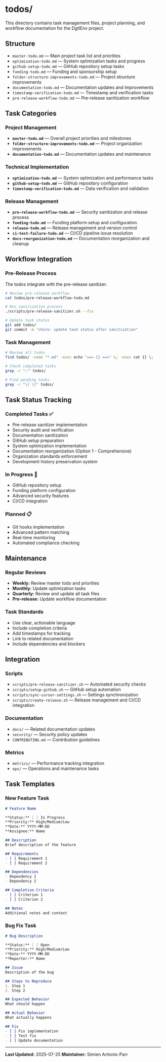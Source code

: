 # todos/

This directory contains task management files, project planning, and workflow documentation for the DgtlEnv project.

## Structure
- `master-todo.md` — Main project task list and priorities
- `optimization-todo.md` — System optimization tasks and progress
- `github-setup-todo.md` — GitHub repository setup tasks
- `funding-todo.md` — Funding and sponsorship setup
- `folder-structure-improvements-todo.md` — Project structure improvements
- `documentation-todo.md` — Documentation updates and improvements
- `timestamp-verification-todo.md` — Timestamp and verification tasks
- `pre-release-workflow-todo.md` — Pre-release sanitization workflow

## Task Categories

### Project Management
- **`master-todo.md`** — Overall project priorities and milestones
- **`folder-structure-improvements-todo.md`** — Project organization improvements
- **`documentation-todo.md`** — Documentation updates and maintenance

### Technical Implementation
- **`optimization-todo.md`** — System optimization and performance tasks
- **`github-setup-todo.md`** — GitHub repository configuration
- **`timestamp-verification-todo.md`** — Data verification and validation

### Release Management
- **`pre-release-workflow-todo.md`** — Security sanitization and release process
- **`funding-todo.md`** — Funding platform setup and configuration
- **`release-todo.md`** — Release management and version control
- **`ci-test-failure-todo.md`** — CI/CD pipeline issue resolution
- **`docs-reorganization-todo.md`** — Documentation reorganization and cleanup

## Workflow Integration

### Pre-Release Process
The todos integrate with the pre-release sanitizer:
```bash
# Review pre-release workflow
cat todos/pre-release-workflow-todo.md

# Run sanitization process
./scripts/pre-release-sanitizer.sh --fix

# Update task status
git add todos/
git commit -m "chore: update task status after sanitization"
```

### Task Management
```bash
# Review all tasks
find todos/ -name "*.md" -exec echo "=== {} ===" \; -exec cat {} \;

# Check completed tasks
grep -r "✅" todos/

# Find pending tasks
grep -r "\[ \]" todos/
```

## Task Status Tracking

### Completed Tasks ✅
- Pre-release sanitizer implementation
- Security audit and verification
- Documentation sanitization
- GitHub setup preparation
- System optimization implementation
- Documentation reorganization (Option 1 - Comprehensive)
- Organization standards enforcement
- Development history preservation system

### In Progress 🔄
- GitHub repository setup
- Funding platform configuration
- Advanced security features
- CI/CD integration

### Planned 📋
- Git hooks implementation
- Advanced pattern matching
- Real-time monitoring
- Automated compliance checking

## Maintenance

### Regular Reviews
- **Weekly:** Review master todo and priorities
- **Monthly:** Update optimization tasks
- **Quarterly:** Review and update all task files
- **Pre-release:** Update workflow documentation

### Task Standards
- Use clear, actionable language
- Include completion criteria
- Add timestamps for tracking
- Link to related documentation
- Include dependencies and blockers

## Integration

### Scripts
- `scripts/pre-release-sanitizer.sh` — Automated security checks
- `scripts/setup-github.sh` — GitHub setup automation
- `scripts/sync-cursor-settings.sh` — Settings synchronization
- `scripts/create-release.sh` — Release management and CI/CD integration

### Documentation
- `docs/` — Related documentation updates
- `security/` — Security policy updates
- `CONTRIBUTING.md` — Contribution guidelines

### Metrics
- `metrics/` — Performance tracking integration
- `ops/` — Operations and maintenance tasks

## Task Templates

### New Feature Task
```markdown
# Feature Name

**Status:** [ ] In Progress
**Priority:** High/Medium/Low
**Date:** YYYY-MM-DD
**Assignee:** Name

## Description
Brief description of the feature

## Requirements
- [ ] Requirement 1
- [ ] Requirement 2

## Dependencies
- Dependency 1
- Dependency 2

## Completion Criteria
- [ ] Criterion 1
- [ ] Criterion 2

## Notes
Additional notes and context
```

### Bug Fix Task
```markdown
# Bug Description

**Status:** [ ] Open
**Priority:** High/Medium/Low
**Date:** YYYY-MM-DD
**Reporter:** Name

## Issue
Description of the bug

## Steps to Reproduce
1. Step 1
2. Step 2

## Expected Behavior
What should happen

## Actual Behavior
What actually happens

## Fix
- [ ] Fix implementation
- [ ] Test fix
- [ ] Update documentation
```

---

**Last Updated:** 2025-07-25
**Maintainer:** Simien Antonis-Parr

